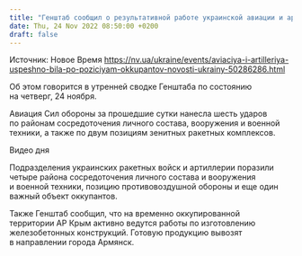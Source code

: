 ```yaml
---
title: "Генштаб сообщил о результативной работе украинской авиации и артиллерии"
date: Thu, 24 Nov 2022 08:50:00 +0200
draft: false
---
```

Источник: Новое Время https://nv.ua/ukraine/events/aviaciya-i-artilleriya-uspeshno-bila-po-poziciyam-okkupantov-novosti-ukrainy-50286286.html


Об этом говорится в утренней сводке Генштаба по состоянию на четверг, 24 ноября.

Авиация Сил обороны за прошедшие сутки нанесла шесть ударов по районам сосредоточения личного состава, вооружения и военной техники, а также по двум позициям зенитных ракетных комплексов.

 Видео дня   

Подразделения украинских ракетных войск и артиллерии поразили четыре района сосредоточения личного состава и вооружения и военной техники, позицию противовоздушной обороны и еще один важный объект оккупантов.

Также Генштаб сообщил, что на временно оккупированной территории АР Крым активно ведутся работы по изготовлению железобетонных конструкций. Готовую продукцию вывозят в направлении города Армянск.

